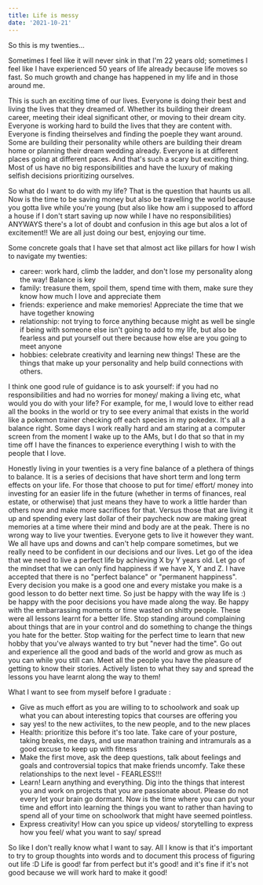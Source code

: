 ```yaml
---
title: Life is messy
date: '2021-10-21'
---
```



So this is my twenties...


Sometimes I feel like it will never sink in that I'm 22 years old; sometimes I feel like I have experienced 50 years of life already because life moves so fast. So much growth and change has happened in my life and in those around me. 

This is such an exciting time of our lives. Everyone is doing their best and living the lives that they dreamed of. Whether its building their dream career, meeting their ideal significant other, or moving to their dream city. Everyone is working hard to build the lives that they are content with. Everyone is finding theirselves and finding the poeple they want around. Some are building their personality while others are building their dream home or planning their dream wedding already. Everyone is at different places going at different paces. And that's such a scary but exciting thing. Most of us have no big responsibilities and have the luxury of making selfish decisions prioritizing ourselves. 

So what do I want to do with my life? That is the question that haunts us all. Now is the time to be saving money but also be travelling the world because you gotta live while you're young (but also like how am i supposed to afford a house if I don't start saving up now while I have no responsibilities) ANYWAYS there's a lot of doubt and confusion in this age but alos a lot of excitement!! We are all just doing our best, enjoying our time. 

Some concrete goals that I have set that almost act like pillars for how I wish to navigate my twenties: 
- career: work hard, climb the ladder, and don't lose my personality along the way! Balance is key
- family: treasure them, spoil them, spend time with them, make sure they know how much I love and appreciate them
- friends: experience and make memories! Appreciate the time that we have together knowing 
- relationship: not trying to force anything because might as well be single if being with someone else isn't going to add to my life, but also be fearless and put yourself out there because how else are you going to meet anyone
- hobbies: celebrate creativity and learning new things! These are the things that make up your personality and help build connections with others. 

I think one good rule of guidance is to ask yourself: if you had no responsibilities and had no worries for money/ making a living etc, what would you do with your life? For example, for me, I would love to either read all the books in the world or try to see every animal that exists in the world like a pokemon trainer checking off each species in my pokedex. It's all a balance right. Some days I work really hard and am staring at a computer screen from the moment I wake up to the AMs, but I do that so that in my time off I have the finances to experience everything I wish to with the people that I love. 

Honestly living in your twenties is a very fine balance of a plethera of things to balance. It is a series of decisions that have short term and long term effects on your life. For those that choose to put for time/ effort/ money into investing for an easier life in the future (whether in terms of finances, real estate, or otherwise) that just means they have to work a little harder than others now and make more sacrifices for that. Versus those that are living it up and spending every last dollar of their paycheck now are making great memories at a time where their mind and body are at the peak. There is no wrong way to live your twenties. Everyone gets to live it however they want. We all have ups and downs and can't help compare sometimes, but we really need to be confident in our decisions and our lives. Let go of the idea that we need to live a perfect life by achieving X by Y years old. Let go of the mindset that we can only find happiness if we have X, Y and Z. I have accepted that there is no "perfect balance" or "permanent happiness". Every decision you make is a good one and every mistake you make is a good lesson to do better next time. So just be happy with the way life is :) be happy with the poor decisions you have made along the way. Be happy with the embarrassing moments or time wasted on shitty people. These were all lessons learnt for a better life. Stop standing around complaining about things that are in your control and do something to change the things you hate for the better. Stop waiting for the perfect time to learn that new hobby that you've always wanted to try but "never had the time". Go out and experience all the good and bads of the world and grow as much as you can while you still can. Meet all the people you have the pleasure of getting to know their stories. Actively listen to what they say and spread the lessons you have learnt along the way to them! 

What I want to see from myself before I graduate : 
- Give as much effort as you are willing to to schoolwork and soak up what you can about interesting topics that courses are offering you 
- say yes! to the new activiites, to the new people, and to the new places
- Health: prioritize this before it's too late. Take care of your posture, taking breaks, me days, and use marathon training and intramurals as a good excuse to keep up with fitness
- Make the first move, ask the deep questions, talk about feelings and goals and controversial topics that make friends uncomfy. Take these relationships to the next level - FEARLESS!!!
- Learn! Learn anything and everything. Dig into the things that interest you and work on projects that you are passionate about. Please do not every let your brain go dormant. Now is the time where you can put your time and effort into learning the things you want to rather than having to spend all of your time on schoolwork that might have seemed pointless. 
- Express creativity! How can you spice up videos/ storytelling to express how you feel/ what you want to say/ spread

So like I don't really know what I want to say. All I know is that it's important to try to group thoughts into words and to document this process of figuring out life :D Life is good! far from perfect but it's good! and it's fine if it's not good because we will work hard to make it good!
